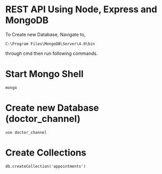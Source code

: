 # REST API Using Node, Express and MongoDB

To Create new Database,
Navigate to,
```
C:\Program Files\MongoDB\Server\4.0\bin
````
through cmd
then run following commands.

# Start Mongo Shell
```
mongo
```
# Create new Database (doctor_channel)
```
use doctor_channel
```
# Create Collections
```
db.createCollection('appointments')
```

